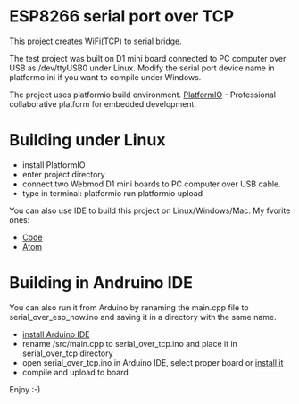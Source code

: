 # ESP8266 serial port over TCP
This project creates WiFi(TCP) to serial bridge.

The test project was built on D1 mini board connected to PC computer over USB as /dev/ttyUSB0 under Linux.
Modify the serial port device name in platformo.ini if you want to compile under Windows.

The project uses platformio build environment. 
[PlatformIO](https://platformio.org/) - Professional collaborative platform for embedded development.

# Building under Linux
* install PlatformIO
* enter project directory
* connect two Webmod D1 mini boards to PC computer over USB cable.
* type in terminal:
  platformio run
  platformio upload

You can also use IDE to build this project on Linux/Windows/Mac. My fvorite ones:
* [Code](https://code.visualstudio.com/) 
* [Atom](https://atom.io/)

# Building in Andruino IDE
You can also run it from Arduino by renaming the main.cpp file to serial_over_esp_now.ino and saving it in a directory with the same name.
* [install Arduino IDE](https://www.arduino.cc/en/main/OldSoftwareReleases)
* rename /src/main.cpp to serial_over_tcp.ino and place it in serial_over_tcp directory
* open serial_over_tcp.ino in Arduino IDE, select proper board or [install it](https://randomnerdtutorials.com/how-to-install-esp8266-board-arduino-ide/)
* compile and upload to board


Enjoy :-)
